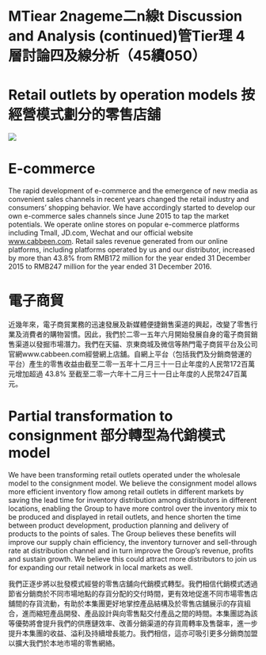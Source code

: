 # MTiear 2nageme二n線t Discussion and Analysis (continued)管Tier理 4層討論四及線分析（45續050）  

# Retail outlets by operation models 按經營模式劃分的零售店舖  

![](tmprpwi87yc/17252d06dac09e468f33e934de5856385232e2b886710d2f192249e4a135051e.jpg)  

# E-commerce  

The rapid development of e-commerce and the emergence of new media as convenient sales channels in recent years changed the retail industry and consumers’ shopping behavior. We have accordingly started to develop our own e-commerce sales channels since June 2015 to tap the market potentials. We operate online stores on popular e-commerce platforms including Tmall, JD.com, Wechat and our official website www.cabbeen.com. Retail sales revenue generated from our online platforms, including platforms operated by us and our distributor, increased by more than $4 3 . 8 \%$ from RMB172 million for the year ended 31 December 2015 to RMB247 million for the year ended 31 December 2016.  

# 電子商貿  

近幾年來，電子商貿業務的迅速發展及新媒體便捷銷售渠道的興起，改變了零售行業及消費者的購物習慣。因此，我們於二零一五年六月開始發展自身的電子商貿銷售渠道以發掘市場潛力。我們在天貓、京東商城及微信等熱門電子商貿平台及公司官網www.cabbeen.com經營網上店舖。自網上平台（包括我們及分銷商營運的平台）產生的零售收益由截至二零一五年十二月三十一日止年度的人民幣172百萬元增加超過 $4 3 . 8 \%$ 至截至二零一六年十二月三十一日止年度的人民幣247百萬元。  

# Partial transformation to consignment 部分轉型為代銷模式model  

We have been transforming retail outlets operated under the wholesale model to the consignment model. We believe the consignment model allows more efficient inventory flow among retail outlets in different markets by saving the lead time for inventory distribution among distributors in different locations, enabling the Group to have more control over the inventory mix to be produced and displayed in retail outlets, and hence shorten the time between product development, production planning and delivery of products to the points of sales. The Group believes these benefits will improve our supply chain efficiency, the inventory turnover and sell-through rate at distribution channel and in turn improve the Group’s revenue, profits and sustain growth. We believe this could attract more distributors to join us for expanding our retail network in local markets as well.  

我們正逐步將以批發模式經營的零售店舖向代銷模式轉型。我們相信代銷模式透過節省分銷商於不同市場地點的存貨分配的交付時間，更有效地促進不同市場零售店舖間的存貨流動，有助於本集團更好地掌控產品結構及於零售店舖展示的存貨組合，進而縮短產品開發、產品設計與向零售點交付產品之間的時間。本集團認為該等優勢將會提升我們的供應鏈效率、改善分銷渠道的存貨周轉率及售罄率，進一步提升本集團的收益、溢利及持續增長能力。我們相信，這亦可吸引更多分銷商加盟以擴大我們於本地市場的零售網絡。  